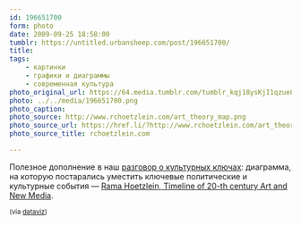 ```yaml
---
id: 196651700
form: photo
date: 2009-09-25 18:58:00
tumblr: https://untitled.urbansheep.com/post/196651700/
title:
tags:
    - картинки
    - графики и диаграммы
    - современная культура
photo_original_url: https://64.media.tumblr.com/tumblr_kqj18ysKjI1qzue8ho1_1280.png
photo: ../../media/196651700.png
photo_caption:
photo_source: http://www.rchoetzlein.com/art_theory_map.png
photo_source_url: https://href.li/?http://www.rchoetzlein.com/art_theory_map.png
photo_source_title: rchoetzlein.com

---
```


<p>Полезное дополнение в наш <a href="http://friendfeed.com/culturecodes">разговор о культурных ключах</a>: диаграмма, на которую постарались уместить ключевые политические и культурные события — <a href="http://www.rchoetzlein.com/theory/?p=42">Rama Hoetzlein, Timeline of 20-th century Art and New Media</a>.</p>

<p><small>(via <a href="http://dataviz.tumblr.com/post/196574484">dataviz</a>)</small></p>
